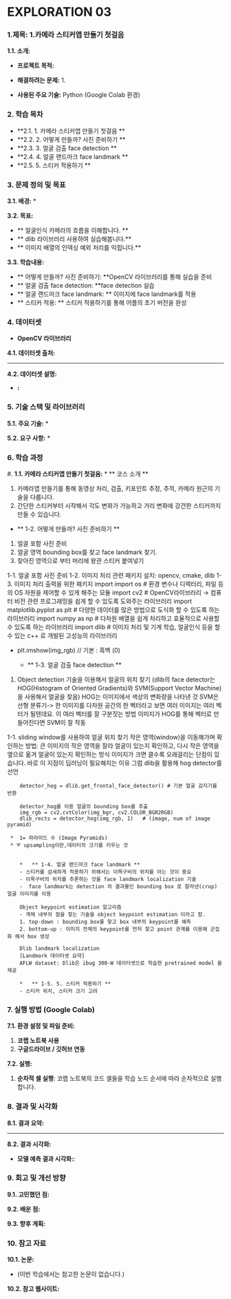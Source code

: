 # EXPLORATION 03

### 1.제목: 1.카메라 스티커앱 만들기 첫걸음

**1.1. 소개:**
*   **프로젝트 목적:**
*   **해결하려는 문제:**
					1.

*   **사용된 주요 기술:** Python (Google Colab 환경)



### 2. 학습 목차

*   **2.1. 1. 카메라 스티커앱 만들기 첫걸음   **
*   **2.2. 2. 어떻게 만들까? 사진 준비하기  **
*   **2.3. 3. 얼굴 검출 face detection  **
*   **2.4. 4. 얼굴 랜드마크 face landmark  **
*   **2.5. 5. 스티커 적용하기 **

### 3. 문제 정의 및 목표

**3.1. 배경:**
*

**3.2. 목표:**
*   ** 얼굴인식 카메라의 흐름을 이해합니다. **
*   ** dlib 라이브러리 사용하여 실습해봅니다.**
*   ** 이미지 배열의 인덱싱 예외 처리를 익힙니다.**

**3.3. 학습내용:**
*   ** 어떻게 만들까? 사진 준비하기: **OpenCV 라이브러리를 통해 실습을 준비
*   ** 얼굴 검출 face detection: **face detection 실습
*   ** 얼굴 랜드마크 face landmark: ** 이미지에 face landmark를 적용
*   ** 스티커 적용: ** 스티커 적용하기를 통해 어플의 초기 버전을 완성


### 4. 데이터셋
*   **OpenCV 라이브러리**

**4.1. 데이터셋 출처:**
*   **
**4.2. 데이터셋 설명:**
*   **:**

### 5. 기술 스택 및 라이브러리

**5.1. 주요 기술:**
*

**5.2. 요구 사항:**
*

### 6. 학습 과정
#.
**1.1. 카메라 스티커앱 만들기 첫걸음:**
	*   ** 코스 소개 **
1. 카메라앱 만들기를 통해 동영상 처리, 검출, 키포인트 추정, 추적, 카메라 원근의 기술을 다룹니다.
2. 간단한 스티커부터 시작해서 각도 변화가 가능하고 거리 변화에 강건한 스티커까지 만들 수 있습니다.

 *   ** 1-2. 어떻게 만들까? 사진 준비하기 **
1. 얼굴 포함 사진 준비
2. 얼굴 영역 bounding box를 찾고 face landmark 찾기.
3. 찾아진 영역으로 부터 머리에 왕관 스티커 붙여넣기

1-1. 얼굴 포함 사진 준비
1-2. 이미지 처리 관련 패키지 설치: opencv, cmake, dlib
1-3. 이미지 처리 출력을 위한 패키지 import
	import os # 환경 변수나 디렉터리, 파일 등의 OS 자원을 제어할 수 있게 해주는 모듈
	import cv2 # OpenCV라이브러리 → 컴퓨터 비전 관련 프로그래밍을 쉽게 할 수 있도록 도와주는 라이브러리
	import matplotlib.pyplot as plt # 다양한 데이터를 많은 방법으로 도식화 할 수 있도록 하는 라이브러리
	import numpy as np # 다차원 배열을 쉽게 처리하고 효율적으로 사용할 수 있도록 하는 라이브러리
	import dlib # 이미지 처리 및 기계 학습, 얼굴인식 등을 할 수 있는 c++ 로 개발된 고성능의 라이브러리
 * plt.imshow(img_rgb) // 기본 : 흑백 (0)

	*   ** 1-3. 얼굴 검출 face detection **
1. Object detection 기술을 이용해서 얼굴의 위치 찾기
	  (dlib의 face detector는 HOG(Histogram of Oriented Gradients)와 SVM(Support Vector Machine)을 사용해서 얼굴을 찾음)
		HOG는 이미지에서 색상의 변화량을 나타낸 것
		SVM은 선형 분류기-> 한 이미지를 다차원 공간의 한 벡터라고 보면 여러 이미지는 여러 벡터가 될텐데요. 이 여러 벡터를 잘 구분짓는 방법
		이미지가 HOG를 통해 벡터로 만들어진다면 SVM이 잘 작동

1-1. sliding window를 사용하여 얼굴 위치 찾기
		작은 영역(window)을 이동해가며 확인하는 방법: 큰 이미지의 작은 영역을 잘라 얼굴이 있는지 확인하고, 다시 작은 영역을 옆으로 옮겨 얼굴이 있는지 확인하는 방식
		이미지가 크면 클수록 오래걸리는 단점이 있습니다. 바로 이 지점이 딥러닝이 필요해지는 이유
		그럼 dlib을 활용해 hog detector를 선언

		detector_hog = dlib.get_frontal_face_detector() # 기본 얼굴 감지기를 반환

		detector_hog를 이용 얼굴의 bounding box를 추출
		img_rgb = cv2.cvtColor(img_bgr, cv2.COLOR_BGR2RGB)
		dlib_rects = detector_hog(img_rgb, 1)   # (image, num of image pyramid)

	 *  1= 파라미드 수 (Image Pyramids)
	 * ➰ upsampling이란,데이터의 크기를 키우는 것


	 	*   ** 1-4. 얼굴 랜드마크 face landmark **
		- 스티커를 섬세하게 적용하기 위해서는 이목구비의 위치를 아는 것이 중요
		- 이목구비의 위치를 추론하는 것을 face landmark localization 기술
		-  face landmark는 detection 의 결과물인 bounding box 로 잘라낸(crop) 얼굴 이미지를 이용

		Object keypoint estimation 알고리즘
		- 객체 내부의 점을 찾는 기술을 object keypoint estimation 이라고 함.
		1. top-down : bounding box를 찾고 box 내부의 keypoint를 예측
		2. bottom-up : 이미지 전체의 keypoint를 먼저 찾고 point 관계를 이용해 군집화 해서 box 생성

		Dlib landmark localization
		[Landmark 데이터셋 요약]
		AFLW dataset: Dlib은 ibug 300-W 데이터셋으로 학습한 pretrained model 을 제공

		*   ** 1-5. 5. 스티커 적용하기 **
		- 스티커 위치, 스티커 크기 고려



### 7. 실행 방법 (Google Colab)

**7.1. 환경 설정 및 파일 준비:**
1.  **코랩 노트북 사용**
2.  **구글드라이브 / 깃허브 연동**

**7.2. 실행:**
1.  **순차적 셀 실행**: 코랩 노트북의 코드 셀들을 학습 노드 순서에 따라 순차적으로 실행합니다.

### 8. 결과 및 시각화

**8.1. 결과 요약:**
*   **

**8.2. 결과 시각화:**
*   **모델 예측 결과 시각화:**:

### 9. 회고 및 개선 방향

**9.1. 고민했던 점:**

**9.2. 배운 점:**

**9.3. 향후 계획:**

### 10. 참고 자료

**10.1. 논문:**
*   (이번 학습에서는 참고한 논문이 없습니다.)

**10.2. 참고 웹사이트:**